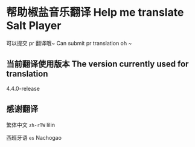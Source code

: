 # 帮助椒盐音乐翻译 Help me translate Salt Player

可以提交 pr 翻译哦~ Can submit pr translation oh ~

## 当前翻译使用版本 The version currently used for translation

4.4.0-release

## 感谢翻译

繁体中文 `zh-rTW`  lilin

西班牙语 `es` Nachogao
